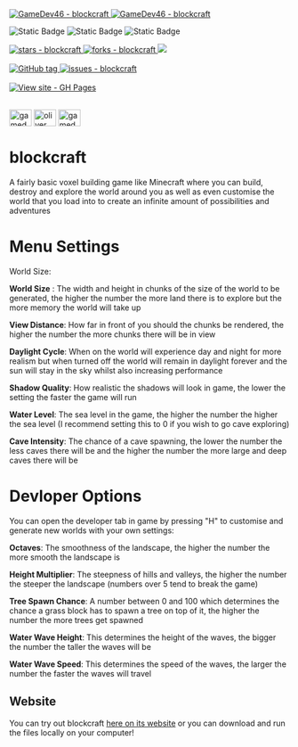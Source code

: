 <a href="https://github.com/GameDev46" title="Go to GitHub repo">
    <img src="https://img.shields.io/static/v1?label=GameDev46&message=Profile&color=Green&logo=github&style=for-the-badge&labelColor=1f1f22" alt="GameDev46 - blockcraft">
    <img src="https://img.shields.io/badge/Version-1.1.7-green?style=for-the-badge&labelColor=1f1f22&color=Green" alt="GameDev46 - blockcraft">
</a>


![Static Badge](https://img.shields.io/badge/-HTML5-1f1f22?style=for-the-badge&logo=HTML5)
![Static Badge](https://img.shields.io/badge/-CSS-1f1f22?style=for-the-badge&logo=CSS3&logoColor=6060ef)
![Static Badge](https://img.shields.io/badge/-JavaScript-1f1f22?style=for-the-badge&logo=JavaScript)
    
<a href="https://github.com/GameDev46/blockcraft/stargazers">
    <img src="https://img.shields.io/github/stars/GameDev46/blockcraft?style=for-the-badge&labelColor=1f1f22" alt="stars - blockcraft">
</a>
<a href="https://github.com/GameDev46/blockcraft/forks">
    <img src="https://img.shields.io/github/forks/GameDev46/blockcraft?style=for-the-badge&labelColor=1f1f22" alt="forks - blockcraft">
</a>
<a href="https://github.com/GameDev46/blockcraft/issues">
    <img src="https://img.shields.io/github/issues/GameDev46/blockcraft?style=for-the-badge&labelColor=1f1f22&color=blue"/>
 </a>

<br>
<br>

<a href="https://github.com/GameDev46/blockcraft/releases/">
    <img src="https://img.shields.io/github/tag/GameDev46/blockcraft?include_prereleases=&sort=semver&color=Green&style=for-the-badge&labelColor=1f1f22" alt="GitHub tag">
</a>

<a href="https://github.com/GameDev46/blockcraft/issues">
    <img src="https://img.shields.io/github/issues/GameDev46/blockcraft?style=for-the-badge&labelColor=1f1f22" alt="issues - blockcraft">
</a>

<br>
<br>

<div align="left">
<a href="https://gamedev46.github.io/blockcraft/">
    <img src="https://img.shields.io/badge/View_site-GH_Pages-2ea44f?style=for-the-badge&labelColor=1f1f22" alt="View site - GH Pages">
</a>
</div>

<br>

<p align="left">
<a href="https://twitter.com/gamedev46" target="blank"><img align="center" src="https://raw.githubusercontent.com/rahuldkjain/github-profile-readme-generator/master/src/images/icons/Social/twitter.svg" alt="gamedev46" height="30" width="40" /></a>
<a href="https://instagram.com/oliver_pearce47" target="blank"><img align="center" src="https://raw.githubusercontent.com/rahuldkjain/github-profile-readme-generator/master/src/images/icons/Social/instagram.svg" alt="oliver_pearce47" height="30" width="40" /></a>
<a href="https://www.youtube.com/c/gamedev46" target="blank"><img align="center" src="https://raw.githubusercontent.com/rahuldkjain/github-profile-readme-generator/master/src/images/icons/Social/youtube.svg" alt="gamedev46" height="30" width="40" /></a>
</p>

# blockcraft

A fairly basic voxel building game like Minecraft where you can build, destroy and explore the world around you as well as even customise the world that you load into to create an infinite amount of possibilities and adventures

# Menu Settings

World Size:

**World Size** : The width and height in chunks of the size of the world to be generated, the higher the number the more land there is to explore but the more memory the world will take up

**View Distance**: How far in front of you should the chunks be rendered, the higher the number the more chunks there will be in view

**Daylight Cycle**: When on the world will experience day and night for more realism but when turned off the world will remain in daylight forever and the sun will stay in the sky whilst also increasing performance

**Shadow Quality**:  How realistic the shadows will look in game, the lower the setting the faster the game will run

**Water Level**: The sea level in the game, the higher the number the higher the sea level (I recommend setting this to 0 if you wish to go cave exploring)

**Cave Intensity**: The chance of a cave spawning, the lower the number the less caves there will be and the higher the number the more large and deep caves there will be

# Devloper Options

You can open the developer tab in game by pressing "H" to customise and generate new worlds with your own settings:

**Octaves**: The smoothness of the landscape, the higher the number the more smooth the landscape is

**Height Multiplier**: The steepness of hills and valleys, the higher the number the steeper the landscape (numbers over 5 tend to break the game)

**Tree Spawn Chance**: A number between 0 and 100 which determines the chance a grass block has to spawn a tree on top of it, the higher the number the more trees get spawned

**Water Wave Height**: This determines the height of the waves, the bigger the number the taller the waves will be

**Water Wave Speed**: This determines the speed of the waves, the larger the number the faster the waves will travel

## Website

You can try out blockcraft [here on its website](https://gamedev46.github.io/blockcraft/) or you can download and run the files locally on your computer!
